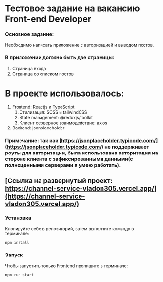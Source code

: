 # Тестовое задание на вакансию Front-end Developer

### Основное задание:

Необходимо написать приложение с авторизацией и выводом постов.

### В приложении должно быть две страницы:

1. Страница входа
2. Страница со списком постов

# В проекте использовалось:

1. Frontend: Reactjs и TypeScript <br/>
   1. Стилизация: SCSS и tailwindCSS
   2. State management: @reduxjs/toolkit
   3. Клиент серверное взаимодействие: axios
2. Backend: jsonplaceholder

### Примечание: так как [https://jsonplaceholder.typicode.com/](https://jsonplaceholder.typicode.com/) не поддерживает роуты для авторизации, была использована авторизация на стороне клиента с зафиксированными данными(с полноценными серверами я умею работать).

## [Ссылка на развернутый проект: https://channel-service-vladon305.vercel.app/](https://channel-service-vladon305.vercel.app/)

### Установка

Клонируйте себе в репозиторий, затем выполните команду в терминале:

```
npm install
```

### Запуск

Чтобы запустить только Frontend пропишите в терминале:

```
npm run start
```
